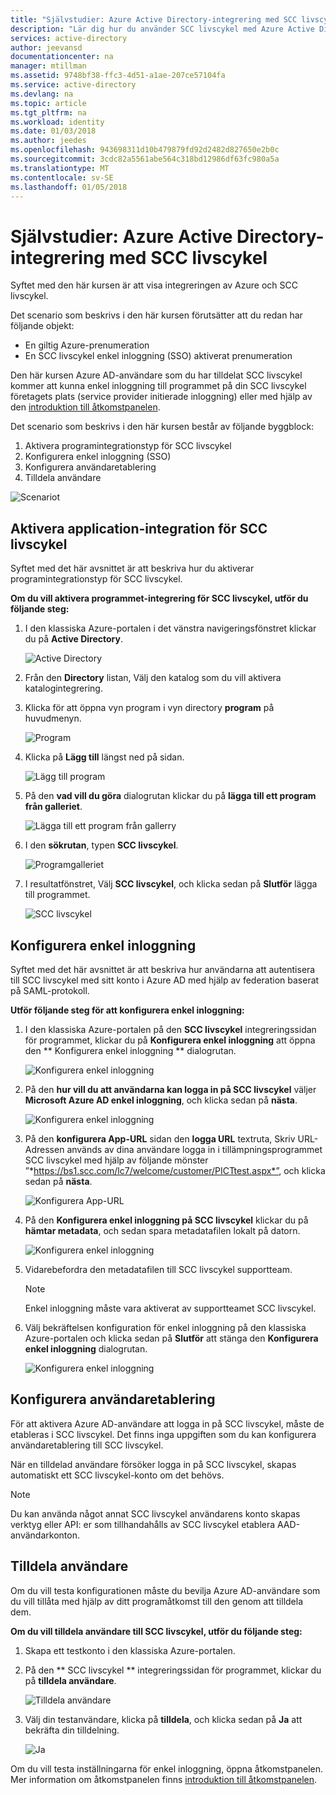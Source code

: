 ```yaml
---
title: "Självstudier: Azure Active Directory-integrering med SCC livscykel | Microsoft Docs"
description: "Lär dig hur du använder SCC livscykel med Azure Active Directory för att aktivera enkel inloggning, Automatisk etablering och mycket mer!"
services: active-directory
author: jeevansd
documentationcenter: na
manager: mtillman
ms.assetid: 9748bf38-ffc3-4d51-a1ae-207ce57104fa
ms.service: active-directory
ms.devlang: na
ms.topic: article
ms.tgt_pltfrm: na
ms.workload: identity
ms.date: 01/03/2018
ms.author: jeedes
ms.openlocfilehash: 943698311d10b479879fd92d2482d827650e2b0c
ms.sourcegitcommit: 3cdc82a5561abe564c318bd12986df63fc980a5a
ms.translationtype: MT
ms.contentlocale: sv-SE
ms.lasthandoff: 01/05/2018
---
```

# <a name="tutorial-azure-active-directory-integration-with-scc-lifecycle"></a>Självstudier: Azure Active Directory-integrering med SCC livscykel
Syftet med den här kursen är att visa integreringen av Azure och SCC livscykel.  

Det scenario som beskrivs i den här kursen förutsätter att du redan har följande objekt:

* En giltig Azure-prenumeration
* En SCC livscykel enkel inloggning (SSO) aktiverat prenumeration

Den här kursen Azure AD-användare som du har tilldelat SCC livscykel kommer att kunna enkel inloggning till programmet på din SCC livscykel företagets plats (service provider initierade inloggning) eller med hjälp av den [introduktion till åtkomstpanelen](active-directory-saas-access-panel-introduction.md).

Det scenario som beskrivs i den här kursen består av följande byggblock:

1. Aktivera programintegrationstyp för SCC livscykel
2. Konfigurera enkel inloggning (SSO)
3. Konfigurera användaretablering
4. Tilldela användare

![Scenariot](./media/active-directory-saas-scc-lifecycle-tutorial/IC794120.png "Scenario")

## <a name="enable-the-application-integration-for-scc-lifecycle"></a>Aktivera application-integration för SCC livscykel
Syftet med det här avsnittet är att beskriva hur du aktiverar programintegrationstyp för SCC livscykel.

**Om du vill aktivera programmet-integrering för SCC livscykel, utför du följande steg:**

1. I den klassiska Azure-portalen i det vänstra navigeringsfönstret klickar du på **Active Directory**.
   
    ![Active Directory](./media/active-directory-saas-scc-lifecycle-tutorial/IC700993.png "Active Directory")
2. Från den **Directory** listan, Välj den katalog som du vill aktivera katalogintegrering.
3. Klicka för att öppna vyn program i vyn directory **program** på huvudmenyn.
   
    ![Program](./media/active-directory-saas-scc-lifecycle-tutorial/IC700994.png "program")
4. Klicka på **Lägg till** längst ned på sidan.
   
    ![Lägg till program](./media/active-directory-saas-scc-lifecycle-tutorial/IC749321.png "lägga till program")
5. På den **vad vill du göra** dialogrutan klickar du på **lägga till ett program från galleriet**.
   
    ![Lägga till ett program från gallerry](./media/active-directory-saas-scc-lifecycle-tutorial/IC749322.png "lägga till ett program från gallerry")
6. I den **sökrutan**, typen **SCC livscykel**.
   
    ![Programgalleriet](./media/active-directory-saas-scc-lifecycle-tutorial/IC794121.png "Programgalleriet")
7. I resultatfönstret, Välj **SCC livscykel**, och klicka sedan på **Slutför** lägga till programmet.
   
    ![SCC livscykel](./media/active-directory-saas-scc-lifecycle-tutorial/IC795082.png "SCC livscykel")
   
## <a name="configure-single-sign-on"></a>Konfigurera enkel inloggning

Syftet med det här avsnittet är att beskriva hur användarna att autentisera till SCC livscykel med sitt konto i Azure AD med hjälp av federation baserat på SAML-protokoll.

**Utför följande steg för att konfigurera enkel inloggning:**

1. I den klassiska Azure-portalen på den **SCC livscykel** integreringssidan för programmet, klickar du på **Konfigurera enkel inloggning** att öppna den ** Konfigurera enkel inloggning ** dialogrutan.
   
    ![Konfigurera enkel inloggning](./media/active-directory-saas-scc-lifecycle-tutorial/IC794122.png "Konfigurera enkel inloggning")
2. På den **hur vill du att användarna kan logga in på SCC livscykel** väljer **Microsoft Azure AD enkel inloggning**, och klicka sedan på **nästa**.
   
    ![Konfigurera enkel inloggning](./media/active-directory-saas-scc-lifecycle-tutorial/IC794123.png "Konfigurera enkel inloggning")
3. På den **konfigurera App-URL** sidan den **logga URL** textruta, Skriv URL-Adressen används av dina användare logga in i tillämpningsprogrammet SCC livscykel med hjälp av följande mönster ”*https://bs1.scc.com/lc7/welcome/customer/PICTtest.aspx*”, och klicka sedan på **nästa**.
   
    ![Konfigurera App-URL](./media/active-directory-saas-scc-lifecycle-tutorial/IC794124.png "konfigurera App-URL")
4. På den **Konfigurera enkel inloggning på SCC livscykel** klickar du på **hämtar metadata**, och sedan spara metadatafilen lokalt på datorn.
   
   ![Konfigurera enkel inloggning](./media/active-directory-saas-scc-lifecycle-tutorial/IC795083.png "Konfigurera enkel inloggning")
5. Vidarebefordra den metadatafilen till SCC livscykel supportteam.
   
   >[!NOTE]
   >Enkel inloggning måste vara aktiverat av supportteamet SCC livscykel.
   > 
   > 

6. Välj bekräftelsen konfiguration för enkel inloggning på den klassiska Azure-portalen och klicka sedan på **Slutför** att stänga den **Konfigurera enkel inloggning** dialogrutan.
   
    ![Konfigurera enkel inloggning](./media/active-directory-saas-scc-lifecycle-tutorial/IC794125.png "Konfigurera enkel inloggning")
   
## <a name="configure-user-provisioning"></a>Konfigurera användaretablering

För att aktivera Azure AD-användare att logga in på SCC livscykel, måste de etableras i SCC livscykel. Det finns inga uppgiften som du kan konfigurera användaretablering till SCC livscykel.

När en tilldelad användare försöker logga in på SCC livscykel, skapas automatiskt ett SCC livscykel-konto om det behövs.

>[!NOTE]
>Du kan använda något annat SCC livscykel användarens konto skapas verktyg eller API: er som tillhandahålls av SCC livscykel etablera AAD-användarkonton.
> 
> 

## <a name="assign-users"></a>Tilldela användare
Om du vill testa konfigurationen måste du bevilja Azure AD-användare som du vill tillåta med hjälp av ditt programåtkomst till den genom att tilldela dem.

**Om du vill tilldela användare till SCC livscykel, utför du följande steg:**

1. Skapa ett testkonto i den klassiska Azure-portalen.
2. På den ** SCC livscykel ** integreringssidan för programmet, klickar du på **tilldela användare**.
   
    ![Tilldela användare](./media/active-directory-saas-scc-lifecycle-tutorial/IC794126.png "tilldela användare")
3. Välj din testanvändare, klicka på **tilldela**, och klicka sedan på **Ja** att bekräfta din tilldelning.
   
    ![Ja](./media/active-directory-saas-scc-lifecycle-tutorial/IC767830.png "Ja")

Om du vill testa inställningarna för enkel inloggning, öppna åtkomstpanelen. Mer information om åtkomstpanelen finns [introduktion till åtkomstpanelen](active-directory-saas-access-panel-introduction.md).

